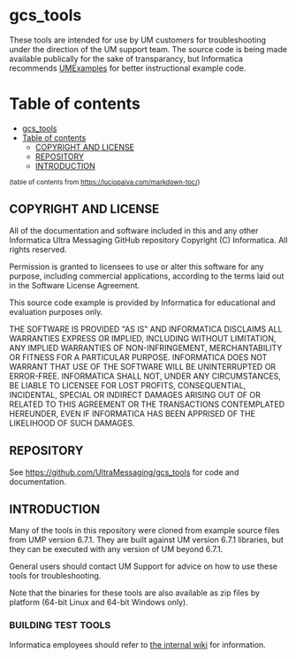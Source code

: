 # gcs_tools

These tools are intended for use by UM customers for troubleshooting
under the direction of the UM support team.
The source code is being made available publically for the sake of
transparancy,
but Informatica recommends
[UMExamples](https://ultramessaging.github.io/UMExamples/)
for better instructional example code.

# Table of contents

- [gcs_tools](#gcs_tools)
- [Table of contents](#table-of-contents)
  - [COPYRIGHT AND LICENSE](#copyright-and-license)
  - [REPOSITORY](#repository)
  - [INTRODUCTION](#introduction)

<sup>(table of contents from https://luciopaiva.com/markdown-toc/)</sup>

## COPYRIGHT AND LICENSE

All of the documentation and software included in this and any
other Informatica Ultra Messaging GitHub repository
Copyright (C) Informatica. All rights reserved.

Permission is granted to licensees to use
or alter this software for any purpose, including commercial applications,
according to the terms laid out in the Software License Agreement.

This source code example is provided by Informatica for educational
and evaluation purposes only.

THE SOFTWARE IS PROVIDED "AS IS" AND INFORMATICA DISCLAIMS ALL WARRANTIES
EXPRESS OR IMPLIED, INCLUDING WITHOUT LIMITATION, ANY IMPLIED WARRANTIES OF
NON-INFRINGEMENT, MERCHANTABILITY OR FITNESS FOR A PARTICULAR
PURPOSE.  INFORMATICA DOES NOT WARRANT THAT USE OF THE SOFTWARE WILL BE
UNINTERRUPTED OR ERROR-FREE.  INFORMATICA SHALL NOT, UNDER ANY CIRCUMSTANCES,
BE LIABLE TO LICENSEE FOR LOST PROFITS, CONSEQUENTIAL, INCIDENTAL, SPECIAL OR
INDIRECT DAMAGES ARISING OUT OF OR RELATED TO THIS AGREEMENT OR THE
TRANSACTIONS CONTEMPLATED HEREUNDER, EVEN IF INFORMATICA HAS BEEN APPRISED OF
THE LIKELIHOOD OF SUCH DAMAGES.

## REPOSITORY

See https://github.com/UltraMessaging/gcs_tools for code and documentation.

## INTRODUCTION

Many of the tools in this repository were cloned from example source files
from UMP version 6.7.1.
They are built against UM version 6.7.1 libraries,
but they can be executed with any version of UM beyond 6.7.1.

General users should contact UM Support for advice on how to use these
tools for troubleshooting.

Note that the binaries for these tools are also available as zip files
by platform (64-bit Linux and 64-bit Windows only).

### BUILDING TEST TOOLS

Informatica employees should refer to
[the internal wiki](http://waki.29west.com/mediawiki/index.php?title=GCS_Tools) for information.

